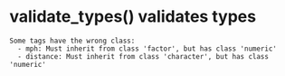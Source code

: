 # validate_types() validates types

    Some tags have the wrong class:
      - mph: Must inherit from class 'factor', but has class 'numeric'
      - distance: Must inherit from class 'character', but has class 'numeric'
    

